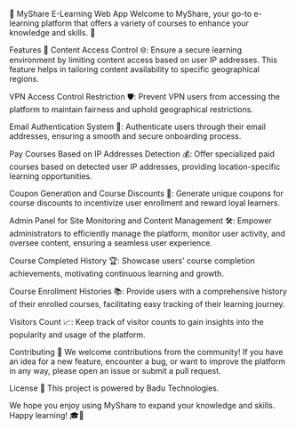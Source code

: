 📘 MyShare E-Learning Web App
Welcome to MyShare, your go-to e-learning platform that offers a variety of courses to enhance your knowledge and skills. 🚀

Features 🌟
Content Access Control 🌐: Ensure a secure learning environment by limiting content access based on user IP addresses. This feature helps in tailoring content availability to specific geographical regions.

VPN Access Control Restriction 🛡️: Prevent VPN users from accessing the platform to maintain fairness and uphold geographical restrictions.

Email Authentication System 📧: Authenticate users through their email addresses, ensuring a smooth and secure onboarding process.

Pay Courses Based on IP Addresses Detection 💰: Offer specialized paid courses based on detected user IP addresses, providing location-specific learning opportunities.

Coupon Generation and Course Discounts 🎫: Generate unique coupons for course discounts to incentivize user enrollment and reward loyal learners.

Admin Panel for Site Monitoring and Content Management 🛠️: Empower administrators to efficiently manage the platform, monitor user activity, and oversee content, ensuring a seamless user experience.

Course Completed History 🏆: Showcase users' course completion achievements, motivating continuous learning and growth.

Course Enrollment Histories 📚: Provide users with a comprehensive history of their enrolled courses, facilitating easy tracking of their learning journey.

Visitors Count 📈: Keep track of visitor counts to gain insights into the popularity and usage of the platform.


Contributing 🤝
We welcome contributions from the community! If you have an idea for a new feature, encounter a bug, or want to improve the platform in any way, please open an issue or submit a pull request.

License 📜
This project is powered by Badu Technologies.

We hope you enjoy using MyShare to expand your knowledge and skills. Happy learning! 🎓🌟
